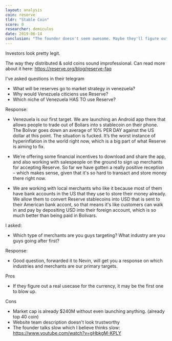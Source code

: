 ```yaml
---
layout: analysis
coin: reserve
tldr: "Stable Coin"
score: 0
researcher: demiculus
date: 2019-06-14
conclusion: "The founder doesn't seem awesome. Maybe they'll figure out something but overall I find it hard to believe this team can create a useful stablecoin. "
---
```


Investors look pretty legit.

The way they distributed & sold coins sound improfessional. Can read more about it here: https://reserve.org/blog/reserve-faq

I've asked questions in their telegram

- What will be reserves go to market strategy in venezuela? 
- Why would Venezuela citiciens use Reserve? 
- Which niche of Venezuela HAS TO use Reserve?

Response:

- Venezuela is our first target. We are launching an Android app there that allows people to trade out of Boliars into s stablecoin on their phone. The Bolivar goes down an average of 10% PER DAY against the US dollar at this point. The situation is fucked. It’s the worst instance of hyperinflation in the world right now, which is a big part of what Reserve is aiming to fix.

- We're offering some financial incentives to download and share the app, and also working with salespeople on the ground to sign up merchants for accepting Reserve. So far we have gotten a really positive reception – which makes sense, given that it's so hard to transact and store money there right now.

- We are working with local merchants who like it because most of them have bank accounts in the US that they use to store their money already. We allow them to convert Reserve stablecoins into USD that is sent to their American bank accont, so that means it's like customers can walk in and pay by depositing USD into their foreign account, which is so much better than being paid in Bolivars.

I asked:

- Which type of merchants are you guys targeting? What industry are you guys going after first?

Response: 

 - Good question, forwarded it to Nevin, will get you a response on which industries and merchants are our primary targets.


Pros

- If they figure out a real usecase for the currency, it may be the first one to blow up. 


Cons

- Market cap is already $240M without even launching anything. (already top 40 coin)
- Website team description doesn't look trustworthy
- The founder talks slow which I believe thinks slow: https://www.youtube.com/watch?v=gHbkgM-KPLY 

